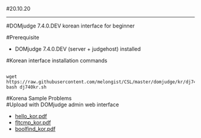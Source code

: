 #20.10.20   

---
#DOMjudge 7.4.0.DEV korean interface for beginner   

#Prerequisite
- DOMjudge 7.4.0.DEV (server + judgehost) installed   

#Korean interface installation commands
<pre><code>
wget https://raw.githubusercontent.com/melongist/CSL/master/domjudge/kr/dj740kr.sh
bash dj740kr.sh
</code></pre>

#Korena Sample Problems   
#Upload with DOMjudge admin web interface   
- [hello_kor.pdf](https://github.com/melongist/CSL/blob/master/domjudge/kor/hello_kor.pdf)
- [fltcmp_kor.pdf](https://github.com/melongist/CSL/blob/master/domjudge/kor/fltcmp_kor.pdf)
- [boolfind_kor.pdf](https://github.com/melongist/CSL/blob/master/domjudge/kor/boolfind_kor.pdf)

